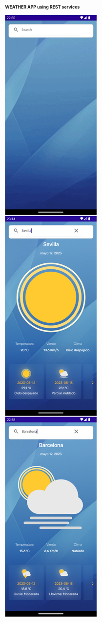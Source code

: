 #### WEATHER APP using REST services

<img src='/Screenshots/Weather.MAUI_Demo.gif' width='300'> <img src='/Screenshots/Weather.MAUI2.png' width='300'> <img src='/Screenshots/Weather.MAUI1.png' width='300'>

